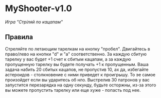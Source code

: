 # MyShooter-v1.0
*Игра "Стріляй по кацапам"*  
## Правила
Стреляйте по летающим тарелкам на кнопку "пробел". Двигайтесь в право/лево на кнопки "d" и "a" соответственно. За каждую сбитую тарелку у вас будет +1 счет к сбитым
кацапам, а за каждую пропущенную тарелку вы будете получать +1 к пропущенным. Ваша задача набить 20 сбитых кацапов, не пропустив 10, ах да, избегайте астероидов -
столкновение с ними приведет к проигрышу. То эе самое произойдет если вы ударитесь об нло.
Выстрелив 30 патронов у вас запустится перезарядка на одну секунду, будьте осторжны, из-за этого вы можете пропустить тарелку или еще хуже - попасть под нее.
